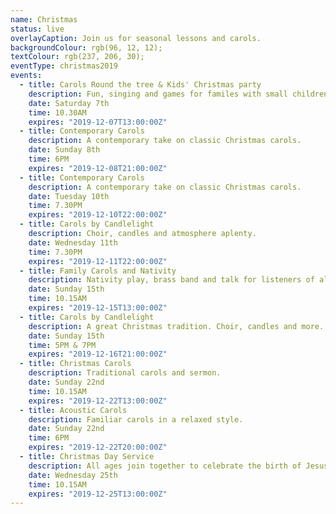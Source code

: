 ```yaml
---
name: Christmas
status: live
overlayCaption: Join us for seasonal lessons and carols.
backgroundColour: rgb(96, 12, 12);
textColour: rgb(237, 206, 30);
eventType: christmas2019
events:
  - title: Carols Round the tree & Kids' Christmas party
    description: Fun, singing and games for familes with small children.
    date: Saturday 7th
    time: 10.30AM
    expires: "2019-12-07T13:00:00Z"
  - title: Contemporary Carols
    description: A contemporary take on classic Christmas carols.
    date: Sunday 8th
    time: 6PM
    expires: "2019-12-08T21:00:00Z"
  - title: Contemporary Carols
    description: A contemporary take on classic Christmas carols.
    date: Tuesday 10th
    time: 7.30PM
    expires: "2019-12-10T22:00:00Z"
  - title: Carols by Candlelight
    description: Choir, candles and atmosphere aplenty.
    date: Wednesday 11th
    time: 7.30PM
    expires: "2019-12-11T22:00:00Z"
  - title: Family Carols and Nativity
    description: Nativity play, brass band and talk for listeners of all ages.
    date: Sunday 15th
    time: 10.15AM
    expires: "2019-12-15T13:00:00Z"
  - title: Carols by Candlelight
    description: A great Christmas tradition. Choir, candles and more.
    date: Sunday 15th
    time: 5PM & 7PM
    expires: "2019-12-16T21:00:00Z"
  - title: Christmas Carols
    description: Traditional carols and sermon.
    date: Sunday 22nd
    time: 10.15AM
    expires: "2019-12-22T13:00:00Z"
  - title: Acoustic Carols
    description: Familiar carols in a relaxed style.
    date: Sunday 22nd
    time: 6PM
    expires: "2019-12-22T20:00:00Z"
  - title: Christmas Day Service
    description: All ages join together to celebrate the birth of Jesus!
    date: Wednesday 25th
    time: 10.15AM
    expires: "2019-12-25T13:00:00Z"
---
```

